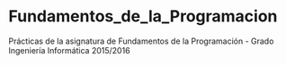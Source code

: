 # Fundamentos_de_la_Programacion
Prácticas de la asignatura de Fundamentos de la Programación - Grado Ingeniería Informática 2015/2016
